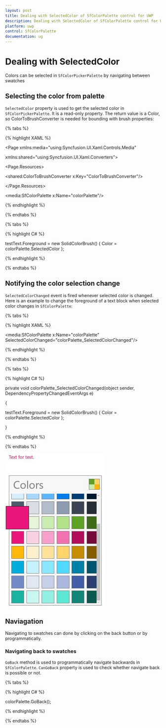 ```yaml
---
layout: post
title: Dealing with SelectedColor of SfColorPalette control for UWP
description: Dealing with SelectedColor of SfColorPalette control for UWP
platform: uwp
control: SfColorPalette
documentation: ug
---
```


# Dealing with SelectedColor

Colors can be selected in `SfColorPickerPalette` by navigating between swatches

## Selecting the color from palette

`SelectedColor` property is used to get the selected color in `SfColorPickerPalette`. It is a read-only property. The return value is a Color, so ColorToBrushConverter is needed for bounding with brush properties:

{% tabs %}

{% highlight XAML %}

<Page xmlns:media="using:Syncfusion.UI.Xaml.Controls.Media"

xmlns:shared="using:Syncfusion.UI.Xaml.Converters">

<Page.Resources>

<shared:ColorToBrushConverter x:Key="ColorToBrushConverter"/>

</Page.Resources>

<Grid>

<TextBlock x:Name="testText" Text="Text for test."
           Foreground="{Binding ElementName=colorPalette,Path=SelectedColor,
		   Converter={StaticResource ColorToBrushConverter} ,Mode=TwoWay}"/>

<media:SfColorPalette x:Name="colorPalette"/>

</Grid>

</Page>

{% endhighlight %}

{% endtabs %}

{% tabs %}

{% highlight C# %}

testText.Foreground = new SolidColorBrush() { Color = colorPalette.SelectedColor };

{% endhighlight %}

{% endtabs %}

## Notifying the color selection change

`SelectedColorChanged` event is fired whenever selected color is changed. Here is an example to change the foreground of a text block when selected color changes in `SfColorPalette`:

{% tabs %}

{% highlight XAML %}

<StackPanel>

<TextBlock x:Name="testText" Text="Text for test."/>

<media:SfColorPalette x:Name="colorPalette"
                      SelectedColorChanged="colorPalette_SelectedColorChanged"/>

</StackPanel>

{% endhighlight %}

{% endtabs %}

{% tabs %}

{% highlight C# %}

private void colorPalette_SelectedColorChanged(object sender, DependencyPropertyChangedEventArgs e)

{

testText.Foreground = new SolidColorBrush() { Color = colorPalette.SelectedColor };

}

{% endhighlight %}

{% endtabs %}

![](SfColorPalette-images/SfColorPalette-img4.jpeg)

## Naviagation

Navigating to swatches can done by clicking on the back button or by programmatically.

### Navigating back to swatches

`GoBack` method is used to programmatically navigate backwards in `SfColorPalette`. `CanGoBack` property is used to check whether navigate back is possible or not.

{% tabs %}

{% highlight C# %}

colorPalette.GoBack();

{% endhighlight %}

{% endtabs %}



